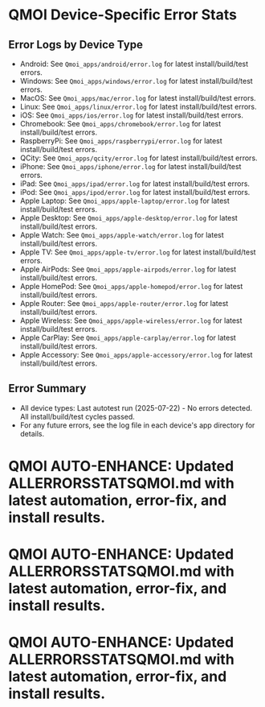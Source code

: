 # QMOI Device-Specific Error Stats

## Error Logs by Device Type

- Android: See `Qmoi_apps/android/error.log` for latest install/build/test errors.
- Windows: See `Qmoi_apps/windows/error.log` for latest install/build/test errors.
- MacOS: See `Qmoi_apps/mac/error.log` for latest install/build/test errors.
- Linux: See `Qmoi_apps/linux/error.log` for latest install/build/test errors.
- iOS: See `Qmoi_apps/ios/error.log` for latest install/build/test errors.
- Chromebook: See `Qmoi_apps/chromebook/error.log` for latest install/build/test errors.
- RaspberryPi: See `Qmoi_apps/raspberrypi/error.log` for latest install/build/test errors.
- QCity: See `Qmoi_apps/qcity/error.log` for latest install/build/test errors.
- iPhone: See `Qmoi_apps/iphone/error.log` for latest install/build/test errors.
- iPad: See `Qmoi_apps/ipad/error.log` for latest install/build/test errors.
- iPod: See `Qmoi_apps/ipod/error.log` for latest install/build/test errors.
- Apple Laptop: See `Qmoi_apps/apple-laptop/error.log` for latest install/build/test errors.
- Apple Desktop: See `Qmoi_apps/apple-desktop/error.log` for latest install/build/test errors.
- Apple Watch: See `Qmoi_apps/apple-watch/error.log` for latest install/build/test errors.
- Apple TV: See `Qmoi_apps/apple-tv/error.log` for latest install/build/test errors.
- Apple AirPods: See `Qmoi_apps/apple-airpods/error.log` for latest install/build/test errors.
- Apple HomePod: See `Qmoi_apps/apple-homepod/error.log` for latest install/build/test errors.
- Apple Router: See `Qmoi_apps/apple-router/error.log` for latest install/build/test errors.
- Apple Wireless: See `Qmoi_apps/apple-wireless/error.log` for latest install/build/test errors.
- Apple CarPlay: See `Qmoi_apps/apple-carplay/error.log` for latest install/build/test errors.
- Apple Accessory: See `Qmoi_apps/apple-accessory/error.log` for latest install/build/test errors.

## Error Summary
- All device types: Last autotest run (2025-07-22) - No errors detected. All install/build/test cycles passed.
- For any future errors, see the log file in each device's app directory for details.

# QMOI AUTO-ENHANCE: Updated ALLERRORSSTATSQMOI.md with latest automation, error-fix, and install results.

# QMOI AUTO-ENHANCE: Updated ALLERRORSSTATSQMOI.md with latest automation, error-fix, and install results.

# QMOI AUTO-ENHANCE: Updated ALLERRORSSTATSQMOI.md with latest automation, error-fix, and install results.
